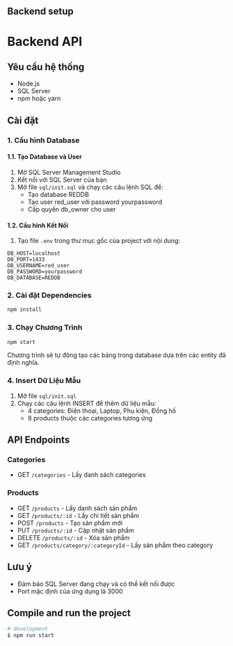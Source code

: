 ## Backend setup

# Backend API

## Yêu cầu hệ thống
- Node.js
- SQL Server
- npm hoặc yarn

## Cài đặt

### 1. Cấu hình Database

#### 1.1. Tạo Database và User
1. Mở SQL Server Management Studio
2. Kết nối với SQL Server của bạn
3. Mở file `sql/init.sql` và chạy các câu lệnh SQL để:
   - Tạo database REDDB
   - Tạo user red_user với password yourpassword
   - Cấp quyền db_owner cho user

#### 1.2. Cấu hình Kết Nối
1. Tạo file `.env` trong thư mục gốc của project với nội dung:
```env
DB_HOST=localhost
DB_PORT=1433
DB_USERNAME=red_user
DB_PASSWORD=yourpassword
DB_DATABASE=REDDB
```

### 2. Cài đặt Dependencies
```bash
npm install
```

### 3. Chạy Chương Trình
```bash
npm start
```
Chương trình sẽ tự động tạo các bảng trong database dựa trên các entity đã định nghĩa.

### 4. Insert Dữ Liệu Mẫu
1. Mở file `sql/init.sql`
2. Chạy các câu lệnh INSERT để thêm dữ liệu mẫu:
   - 4 categories: Điện thoại, Laptop, Phụ kiện, Đồng hồ
   - 8 products thuộc các categories tương ứng

## API Endpoints

### Categories
- GET `/categories` - Lấy danh sách categories

### Products
- GET `/products` - Lấy danh sách sản phẩm
- GET `/products/:id` - Lấy chi tiết sản phẩm
- POST `/products` - Tạo sản phẩm mới
- PUT `/products/:id` - Cập nhật sản phẩm
- DELETE `/products/:id` - Xóa sản phẩm
- GET `/products/category/:categoryId` - Lấy sản phẩm theo category

## Lưu ý
- Đảm bảo SQL Server đang chạy và có thể kết nối được
- Port mặc định của ứng dụng là 3000

## Compile and run the project

```bash
# development
$ npm run start
```